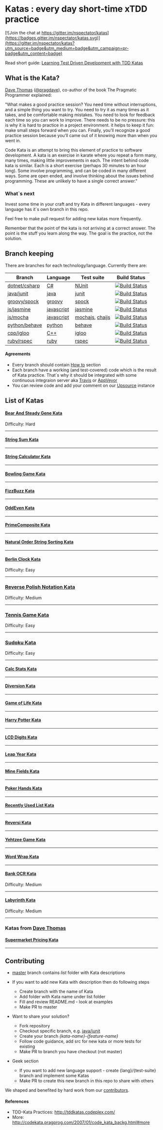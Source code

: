 # Katas : every day short-time xTDD practice

[![Join the chat at https://gitter.im/nspectator/katas](https://badges.gitter.im/nspectator/katas.svg)](https://gitter.im/nspectator/katas?utm_source=badge&utm_medium=badge&utm_campaign=pr-badge&utm_content=badge)

Read short guide: [Learning Test Driven Development with TDD Katas](http://goo.gl/5NYpVI)

## What is the Kata?

[Dave Thomas](https://pragdave.me/) ([@pragdave](https://github.com/pragdave)), co-author of the book The Pragmatic Programmer explained:

"What makes a good practice session? You need time without interruptions, and a simple thing you want to try. You need to try it as many times as it takes, and be comfortable making mistakes. You need to look for feedback each time so you can work to improve. There needs to be no pressure: this is why it is hard to practice in a project environment. it helps to keep it fun: make small steps forward when you can. Finally, you’ll recognize a good practice session because you’ll came out of it knowing more than when you went in.

Code Kata is an attempt to bring this element of practice to software development. A kata is an exercise in karate where you repeat a form many, many times, making little improvements in each. The intent behind code kata is similar. Each is a short exercise (perhaps 30 minutes to an hour long). Some involve programming, and can be coded in many different ways. Some are open ended, and involve thinking about the issues behind programming. These are unlikely to have a single correct answer."

### What`s next

Invest some time in your craft and try Kata in different languages - every language has it`s own branch in this repo.

Feel free to make pull request for adding new katas more frequently.

Remember that the point of the kata is not arriving at a correct answer. The point is the stuff you learn along the way. The goal is the practice, not the solution.

## Branch keeping

There are branches for each technology/language. Currently there are:

| Branch | Language | Test suite | Build Status |
| --- | --- | --- | --- |
| [dotnet/csharp](https://github.com/nspectator/katas/tree/dotnet/csharp) | [C#](http://dotnet.github.io/docs/tutorials/index.html) | [NUnit](http://www.nunit.org/) | [![Build Status](https://ci.appveyor.com/api/projects/status/github/nspectator/katas?branch=dotnet/csharp&svg=true)](https://ci.appveyor.com/project/jonny-novikov/katas/history) |
| [java/junit](https://github.com/nspectator/katas/tree/dotnet/csharp-nunit) | [java](http://www.oracle.com/technetwork/java/javase/documentation/index.html) | [junit](http://junit.org/) | [![Build Status](https://api.travis-ci.org/nspectator/katas.svg?branch=java/junit)](https://travis-ci.org/nspectator/katas?branch=java/junit) |
| [groovy/spock](https://github.com/nspectator/katas/tree/groovy/spock) | [groovy](http://www.groovy-lang.org/) | [spock](http://spockframework.github.io/spock/docs/1.0/index.html) | [![Build Status](https://api.travis-ci.org/nspectator/katas.svg?branch=groovy/spock)](https://travis-ci.org/nspectator/katas?branch=groovy/spock) |
| [js/jasmine](https://github.com/nspectator/katas/tree/js/jasmine) | [javascript](http://www.w3schools.com/js/) | [jasmine](http://jasmine.github.io/) |  [![Build Status](https://api.travis-ci.org/nspectator/katas.svg?branch=js/jasmine)](https://travis-ci.org/nspectator/katas?branch=js/jasmine) |
| [js/mocha](https://github.com/nspectator/katas/tree/js/mocha) | [javascript](http://www.w3schools.com/js/) | [mochajs](https://mochajs.org/), [chaijs](http://chaijs.com/) | [![Build Status](https://api.travis-ci.org/nspectator/katas.svg?branch=js/mocha)](https://travis-ci.org/nspectator/katas?branch=js/mocha) |
| [python/behave](https://github.com/nspectator/katas/tree/python/behave) | [python](https://www.python.org/) | [behave](http://pythonhosted.org/behave/) | [![Build Status](https://api.travis-ci.org/nspectator/katas.svg?branch=python/behave)](https://travis-ci.org/nspectator/katas?branch=python/behave) |
| [cpp/igloo](https://github.com/nspectator/katas/tree/cpp/igloo) | [C++](http://www.cplusplus.com/) | [igloo](http://igloo-testing.org/) | [![Build Status](https://api.travis-ci.org/nspectator/katas.svg?branch=cpp/igloo)](https://travis-ci.org/nspectator/katas?branch=cpp/igloo) |
| [ruby/rspec](https://github.com/nspectator/katas/tree/ruby/rspec) | [ruby](https://www.ruby-lang.org) | [rspec](http://rspec.info/) | [![Build Status](https://api.travis-ci.org/nspectator/katas.svg?branch=ruby/rspec)](https://travis-ci.org/nspectator/katas?branch=ruby/rspec) |

#### Agreements

* Every branch should contain [How to](howto) section
* Each branch have a working (and test-covered) code which is the result of Kata practice.
That`s why it should be integrated with some continuous integraion server aka [Travis](https://travis-ci.org/nspectator/katas)
or [AppVeyor](https://ci.appveyor.com/project/jonny-novikov/katas)
* You can review code and add your comment on our [Upsource](http://review.nspectator.org) instance

## List of Katas

#### [Bear And Steady Gene Kata](list/BearAndSteadyGene)

Difficulty: Hard

-------------------

#### [String Sum Kata](list/StringSum)

-------------------

#### [String Calculator Kata](list/StringCalculator)

-------------------

#### [Bowling Game Kata](list/BowlingGame)

-------------------

#### [FizzBuzz Kata](list/FizzBuzz)

-------------------

#### [OddEven Kata](list/OddEven)

-------------------

#### [PrimeComposite Kata](list/PrimeFactor)

-------------------

#### [Natural Order String Sorting Kata](list/NaturalStringSorting)

-------------------

#### [Berlin Clock Kata](list/BerlinClock)

Difficulty: Easy

-------------------

### [Reverse Polish Notation Kata](list/ReversePolishNotation)

Difficulty: Medium

-------------------

### [Tennis Game Kata](list/TennisGame)

Difficulty: Easy

-------------------

### [Sudoku Kata](list/Sudoku)

Difficulty: Easy

-------------------

#### [Calc Stats Kata](list/CalcStats)

-------------------

#### [Diversion Kata](list/Diversion)

-------------------

#### [Game of Life Kata](list/GameOfLife)

-------------------

#### [Harry Potter Kata](list/HarryPotter)

-------------------

#### [LCD Digits Kata](list/LCD-Digits)

-------------------

#### [Leap Year Kata](list/LeapYear)

-------------------

#### [Mine Fields Kata](list/MineFields)

-------------------

#### [Poker Hands Kata](list/PockerHands)

-------------------

#### [Recently Used List Kata](list/RecentlyUsedList)

-------------------

#### [Reversi Kata](list/Reversi)

-------------------

#### [Yehtzee Game Kata](list/Yehtzee)

-------------------

#### [Word Wrap Kata](list/WordWrap)

-------------------

#### [Bank OCR Kata](list/BankOCR)

Difficulty: Medium

-------------------

#### [Labyrinth Kata](list/Labyrinth)

Difficulty: Medium

-------------------

### Katas from [Dave Thomas](https://pragdave.me/)

#### [Supermarket Pricing Kata](list/SupermarketPricing)

-------------------

## Contributing

* [master](https://github.com/nspectator/katas) branch contains <em>list</em> folder with Kata descriptions

* If you want to add new Kata with description then do following steps
    * Create branch with the name of Kata
    * Add folder with Kata name under list folder
    * Fill and review README.md - look at examples
    * Make PR to master

* Want to share your solution?
    * Fork repository
    * Checkout specific branch, e.g. [java/junit](https://github.com/nspectator/katas/tree/java/junit)
    * Create your branch *{kata-name}-{feature-name}*
    * Follow code guidance, add src for new kata or more tests for existing
    * Make PR to branch you have checkout (not master)

* Geek section
    * If you want to add new language support - create {lang}/{test-suite} branch and implement some Katas
    * Make PR to create this new branch in this repo to share with others

We shaped and benefited by hard work from our [contributors](https://github.com/nspectator/katas/contributors).

#### References

* TDD-Kata Practices: http://tddkatas.codeplex.com/
* More: http://codekata.pragprog.com/2007/01/code_kata_backg.html#more
